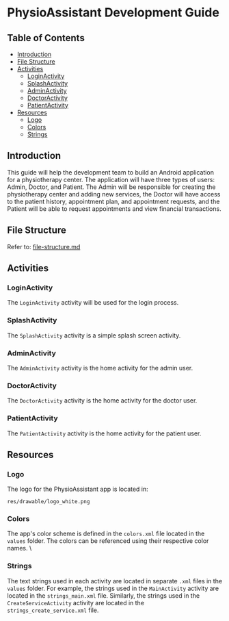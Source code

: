 # PhysioAssistant Development Guide
## Table of Contents
- [Introduction](#introduction)
- [File Structure](#file-structure)
- [Activities](#activities)
  - [LoginActivity](#loginactivity)
  - [SplashActivity](#splashactivity)
  - [AdminActivity](#adminactivity)
  - [DoctorActivity](#doctoractivity)
  - [PatientActivity](#patientactivity)
- [Resources](#resources)
  - [Logo](#logo)
  - [Colors](#colors)
  - [Strings](#strings)

## Introduction
This guide will help the development team to build an Android application for a physiotherapy center. The application will have three types of users: Admin, Doctor, and Patient. The Admin will be responsible for creating the physiotherapy center and adding new services, the Doctor will have access to the patient history, appointment plan, and appointment requests, and the Patient will be able to request appointments and view financial transactions.

## File Structure
Refer to: [file-structure.md](https://github.com/Android-Development-UoM/PhysioAssistant-FrontEnd/blob/main/docs/file-structure.md)
## Activities

### LoginActivity
The `LoginActivity` activity will be used for the login process.

### SplashActivity
The `SplashActivity` activity is a simple splash screen activity.

### AdminActivity
The `AdminActivity` activity is the home activity for the admin user.

### DoctorActivity
The `DoctorActivity` activity is the home activity for the doctor user.

### PatientActivity
The `PatientActivity` activity is the home activity for the patient user. 

## Resources
### Logo
The logo for the PhysioAssistant app is located in:
```
res/drawable/logo_white.png
```

### Colors
The app's color scheme is defined in the `colors.xml` file located in the `values` folder. The colors can be referenced using their respective color names. \

### Strings
The text strings used in each activity are located in separate `.xml` files in the `values` folder. For example, the strings used in the `MainActivity` activity are located in the `strings_main.xml` file. Similarly, the strings used in the `CreateServiceActivity` activity are located in the `strings_create_service.xml` file.
